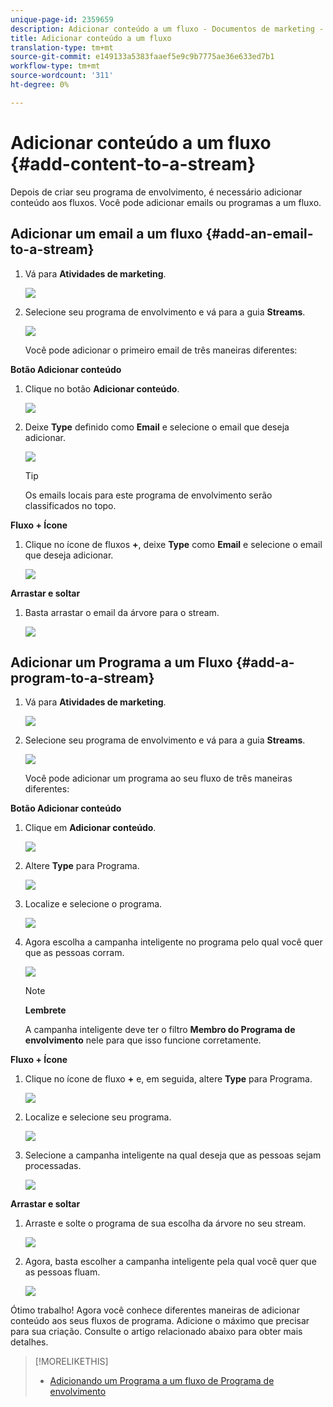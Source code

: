 ```yaml
---
unique-page-id: 2359659
description: Adicionar conteúdo a um fluxo - Documentos de marketing - Documentação do produto
title: Adicionar conteúdo a um fluxo
translation-type: tm+mt
source-git-commit: e149133a5383faaef5e9c9b7775ae36e633ed7b1
workflow-type: tm+mt
source-wordcount: '311'
ht-degree: 0%

---
```



# Adicionar conteúdo a um fluxo {#add-content-to-a-stream}

Depois de criar seu programa de envolvimento, é necessário adicionar conteúdo aos fluxos. Você pode adicionar emails ou programas a um fluxo.

## Adicionar um email a um fluxo {#add-an-email-to-a-stream}

1. Vá para **Atividades de marketing**.

   ![](assets/login-marketing-activities-1.png)

1. Selecione seu programa de envolvimento e vá para a guia **Streams**.

   ![](assets/streamstab.jpg)

   Você pode adicionar o primeiro email de três maneiras diferentes:

**Botão Adicionar conteúdo**

1. Clique no botão **Adicionar conteúdo**.

   ![](assets/addcontentbutton.jpg)

1. Deixe **Type** definido como **Email** e selecione o email que deseja adicionar.

   ![](assets/image2014-9-15-15-3a44-3a58.png)

   >[!TIP]
   >
   >Os emails locais para este programa de envolvimento serão classificados no topo.

**Fluxo + Ícone**

1. Clique no ícone de fluxos **+**, deixe **Type** como **Email** e selecione o email que deseja adicionar.

   ![](assets/image2014-9-15-15-3a45-3a25.png)

**Arrastar e soltar**

1. Basta arrastar o email da árvore para o stream.

   ![](assets/dragstreamcontent.jpg)

## Adicionar um Programa a um Fluxo {#add-a-program-to-a-stream}

1. Vá para **Atividades de marketing**.

   ![](assets/login-marketing-activities-1.png)

1. Selecione seu programa de envolvimento e vá para a guia **Streams**.

   ![](assets/streamstab.jpg)

   Você pode adicionar um programa ao seu fluxo de três maneiras diferentes:

**Botão Adicionar conteúdo**

1. Clique em **Adicionar conteúdo**.

   ![](assets/image2014-9-15-15-3a45-3a51.png)

1. Altere **Type** para Programa.

   ![](assets/image2014-9-15-15-3a46-3a0.png)

1. Localize e selecione o programa.

   ![](assets/image2014-9-15-15-3a46-3a11.png)

1. Agora escolha a campanha inteligente no programa pelo qual você quer que as pessoas corram.

   ![](assets/image2014-9-15-15-3a46-3a17.png)

   >[!NOTE]
   >
   >**Lembrete**
   >
   >
   >A campanha inteligente deve ter o filtro **Membro do Programa de envolvimento** nele para que isso funcione corretamente.

**Fluxo + Ícone**

1. Clique no ícone de fluxo **+** e, em seguida, altere **Type** para Programa.

   ![](assets/image2014-9-15-15-3a46-3a43.png)

1. Localize e selecione seu programa.

   ![](assets/image2014-9-15-15-3a46-3a49.png)

1. Selecione a campanha inteligente na qual deseja que as pessoas sejam processadas.

   ![](assets/image2014-9-15-15-3a46-3a54.png)

**Arrastar e soltar**

1. Arraste e solte o programa de sua escolha da árvore no seu stream.

   ![](assets/streamcadence.jpg)

1. Agora, basta escolher a campanha inteligente pela qual você quer que as pessoas fluam.

   ![](assets/image2014-9-15-15-3a47-3a8.png)

Ótimo trabalho! Agora você conhece diferentes maneiras de adicionar conteúdo aos seus fluxos de programa. Adicione o máximo que precisar para sua criação. Consulte o artigo relacionado abaixo para obter mais detalhes.

>[!MORELIKETHIS]
>
>* [Adicionando um Programa a um fluxo de Programa de envolvimento](adding-a-program-to-an-engagement-program-stream.md)

>



